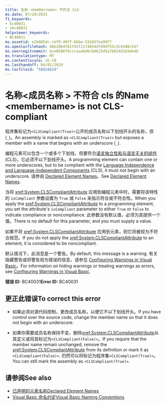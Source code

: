 ```yaml
---
title: 名称 <membername> 不符合 CLS
ms.date: 07/20/2015
f1_keywords:
- bc40031
- vbc40031
helpviewer_keywords:
- BC40031
ms.assetid: e2b885dc-cbf9-49ff-bbbe-531657ea99f7
ms.openlocfilehash: 06b20b4f61741f2174654d749df55c3c4348c547
ms.sourcegitcommit: bce0586f0cccaae6d6cbd625d5a7b824d1d3de4b
ms.translationtype: MT
ms.contentlocale: zh-CN
ms.lasthandoff: 04/02/2019
ms.locfileid: "58824619"
---
```

# <a name="name-membername-is-not-cls-compliant"></a><span data-ttu-id="2d02d-102">名称\<成员名称 > 不符合 cls 的</span><span class="sxs-lookup"><span data-stu-id="2d02d-102">Name \<membername> is not CLS-compliant</span></span>
<span data-ttu-id="2d02d-103">程序集标记为`<CLSCompliant(True)>`公开的成员名称以下划线开头的名称，但 (`_`)。</span><span class="sxs-lookup"><span data-stu-id="2d02d-103">An assembly is marked as `<CLSCompliant(True)>` but exposes a member with a name that begins with an underscore (`_`).</span></span>  
  
 <span data-ttu-id="2d02d-104">编程元素可以包含一个或多个下划线，但要符合[语言独立性和与语言无关的组件](../../../standard/language-independence-and-language-independent-components.md)(CLS)，它必须不以下划线开头。</span><span class="sxs-lookup"><span data-stu-id="2d02d-104">A programming element can contain one or more underscores, but to be compliant with the [Language Independence and Language-Independent Components](../../../standard/language-independence-and-language-independent-components.md) (CLS), it must not begin with an underscore.</span></span> <span data-ttu-id="2d02d-105">请参阅 [Declared Element Names](../../../visual-basic/programming-guide/language-features/declared-elements/declared-element-names.md)。</span><span class="sxs-lookup"><span data-stu-id="2d02d-105">See [Declared Element Names](../../../visual-basic/programming-guide/language-features/declared-elements/declared-element-names.md).</span></span>  
  
 <span data-ttu-id="2d02d-106">当将 <xref:System.CLSCompliantAttribute> 应用到编程元素中时，需要将该特性的 `isCompliant` 参数设置为 `True` 或 `False` 来指示符合或不符合性。</span><span class="sxs-lookup"><span data-stu-id="2d02d-106">When you apply the <xref:System.CLSCompliantAttribute> to a programming element, you set the attribute's `isCompliant` parameter to either `True` or `False` to indicate compliance or noncompliance.</span></span> <span data-ttu-id="2d02d-107">此参数没有默认值，必须为其提供一个值。</span><span class="sxs-lookup"><span data-stu-id="2d02d-107">There is no default for this parameter, and you must supply a value.</span></span>  
  
 <span data-ttu-id="2d02d-108">如果不将 <xref:System.CLSCompliantAttribute> 应用到元素，则它将被视为不符合规范。</span><span class="sxs-lookup"><span data-stu-id="2d02d-108">If you do not apply the <xref:System.CLSCompliantAttribute> to an element, it is considered to be noncompliant.</span></span>  
  
 <span data-ttu-id="2d02d-109">默认情况下，此消息是一个警告。</span><span class="sxs-lookup"><span data-stu-id="2d02d-109">By default, this message is a warning.</span></span> <span data-ttu-id="2d02d-110">有关隐藏警告或将警告视为错误的信息，请参见 [Configuring Warnings in Visual Basic](/visualstudio/ide/configuring-warnings-in-visual-basic)。</span><span class="sxs-lookup"><span data-stu-id="2d02d-110">For information on hiding warnings or treating warnings as errors, see [Configuring Warnings in Visual Basic](/visualstudio/ide/configuring-warnings-in-visual-basic).</span></span>  
  
 <span data-ttu-id="2d02d-111">**错误 ID:** BC40031</span><span class="sxs-lookup"><span data-stu-id="2d02d-111">**Error ID:** BC40031</span></span>  
  
## <a name="to-correct-this-error"></a><span data-ttu-id="2d02d-112">更正此错误</span><span class="sxs-lookup"><span data-stu-id="2d02d-112">To correct this error</span></span>  
  
-   <span data-ttu-id="2d02d-113">如果必须对源代码控制，更改成员名称，以便它不以下划线开头。</span><span class="sxs-lookup"><span data-stu-id="2d02d-113">If you have control over the source code, change the member name so that it does not begin with an underscore.</span></span>  
  
-   <span data-ttu-id="2d02d-114">如果你需要成员名称保持不变，删除<xref:System.CLSCompliantAttribute>从其定义或将其标记为`<CLSCompliant(False)>`。</span><span class="sxs-lookup"><span data-stu-id="2d02d-114">If you require that the member name remain unchanged, remove the <xref:System.CLSCompliantAttribute> from its definition or mark it as `<CLSCompliant(False)>`.</span></span> <span data-ttu-id="2d02d-115">仍然可以将标记为程序集`<CLSCompliant(True)>`。</span><span class="sxs-lookup"><span data-stu-id="2d02d-115">You can still mark the assembly as `<CLSCompliant(True)>`.</span></span>  
  
## <a name="see-also"></a><span data-ttu-id="2d02d-116">请参阅</span><span class="sxs-lookup"><span data-stu-id="2d02d-116">See also</span></span>

- [<span data-ttu-id="2d02d-117">已声明的元素名称</span><span class="sxs-lookup"><span data-stu-id="2d02d-117">Declared Element Names</span></span>](../../../visual-basic/programming-guide/language-features/declared-elements/declared-element-names.md)
- [<span data-ttu-id="2d02d-118">Visual Basic 命名约定</span><span class="sxs-lookup"><span data-stu-id="2d02d-118">Visual Basic Naming Conventions</span></span>](../../../visual-basic/programming-guide/program-structure/naming-conventions.md)
